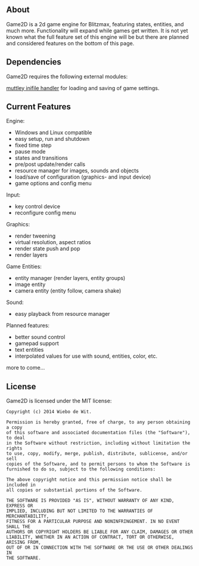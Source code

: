 
About
-------------------------------------------------------------------------------

Game2D is a 2d game engine for Blitzmax, featuring states, entities, and much more.
Functionality will expand while games get written. It is not yet known what the full feature set of this engine will be but there are planned and considered features on the bottom of this page.

Dependencies
-------------------------------------------------------------------------------

Game2D requires the following external modules:

[muttley inifile handler](https://bitbucket.org/muttley/muttley.inifilehandler) for loading and saving of game settings.

Current Features
-------------------------------------------------------------------------------

Engine:

  * Windows and Linux compatible
  * easy setup, run and shutdown
  * fixed time step
  * pause mode
  * states and transitions
  * pre/post update/render calls
  * resource manager for images, sounds and objects
  * load/save of configuration (graphics- and input device)
  * game options and config menu

Input:

  * key control device
  * reconfigure config menu

Graphics:

  * render tweening
  * virtual resolution, aspect ratios
  * render state push and pop
  * render layers

Game Entities:

  * entity manager (render layers, entity groups)
  * image entity
  * camera entity (entity follow, camera shake)

Sound:

  * easy playback from resource manager


Planned features:

  * better sound control
  * gamepad support
  * text entities
  * interpolated values for use with sound, entities, color, etc.

more to come...


License
-------------------------------------------------------------------------------

Game2D is licensed under the MIT license:

    Copyright (c) 2014 Wiebo de Wit.

    Permission is hereby granted, free of charge, to any person obtaining a copy
    of this software and associated documentation files (the "Software"), to deal
    in the Software without restriction, including without limitation the rights
    to use, copy, modify, merge, publish, distribute, sublicense, and/or sell
    copies of the Software, and to permit persons to whom the Software is
    furnished to do so, subject to the following conditions:

    The above copyright notice and this permission notice shall be included in
    all copies or substantial portions of the Software.

    THE SOFTWARE IS PROVIDED "AS IS", WITHOUT WARRANTY OF ANY KIND, EXPRESS OR
    IMPLIED, INCLUDING BUT NOT LIMITED TO THE WARRANTIES OF MERCHANTABILITY,
    FITNESS FOR A PARTICULAR PURPOSE AND NONINFRINGEMENT. IN NO EVENT SHALL THE
    AUTHORS OR COPYRIGHT HOLDERS BE LIABLE FOR ANY CLAIM, DAMAGES OR OTHER
    LIABILITY, WHETHER IN AN ACTION OF CONTRACT, TORT OR OTHERWISE, ARISING FROM,
    OUT OF OR IN CONNECTION WITH THE SOFTWARE OR THE USE OR OTHER DEALINGS IN
    THE SOFTWARE.


